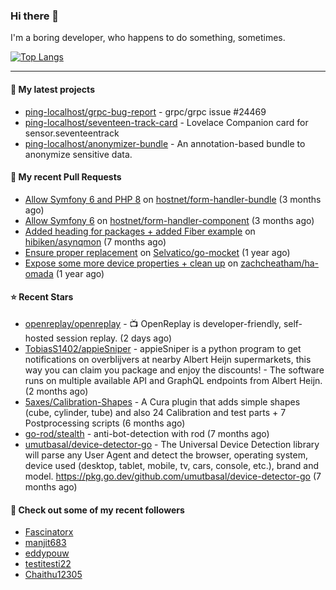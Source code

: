 ### Hi there 👋

I'm a boring developer, who happens to do something, sometimes.

[![Top Langs](https://github-readme-stats.vercel.app/api/top-langs/?username=ping-localhost&langs_count=8&theme=dracula&layout=compact)](https://github.com/anuraghazra/github-readme-stats)

---


#### 🌱 My latest projects

- [ping-localhost/grpc-bug-report](https://github.com/ping-localhost/grpc-bug-report) - grpc/grpc issue #24469
- [ping-localhost/seventeen-track-card](https://github.com/ping-localhost/seventeen-track-card) - Lovelace Companion card for sensor.seventeentrack
- [ping-localhost/anonymizer-bundle](https://github.com/ping-localhost/anonymizer-bundle) - An annotation-based bundle to anonymize sensitive data.





#### 🔨 My recent Pull Requests

- [Allow Symfony 6 and PHP 8](https://github.com/hostnet/form-handler-bundle/pull/76) on [hostnet/form-handler-bundle](https://github.com/hostnet/form-handler-bundle) (3 months ago)
- [Allow Symfony 6](https://github.com/hostnet/form-handler-component/pull/36) on [hostnet/form-handler-component](https://github.com/hostnet/form-handler-component) (3 months ago)
- [Added heading for packages &#43; added Fiber example](https://github.com/hibiken/asynqmon/pull/284) on [hibiken/asynqmon](https://github.com/hibiken/asynqmon) (7 months ago)
- [Ensure proper replacement](https://github.com/Selvatico/go-mocket/pull/31) on [Selvatico/go-mocket](https://github.com/Selvatico/go-mocket) (1 year ago)
- [Expose some more device properties &#43; clean up](https://github.com/zachcheatham/ha-omada/pull/24) on [zachcheatham/ha-omada](https://github.com/zachcheatham/ha-omada) (1 year ago)



#### ⭐ Recent Stars

- [openreplay/openreplay](https://github.com/openreplay/openreplay) - :tv: OpenReplay is developer-friendly, self-hosted session replay. (2 days ago)
- [TobiasS1402/appieSniper](https://github.com/TobiasS1402/appieSniper) - appieSniper is a python program to get notifications on overblijvers at nearby Albert Heijn supermarkets, this way you can claim you package and enjoy the discounts! - The software runs on multiple available API and GraphQL endpoints from Albert Heijn. (2 months ago)
- [5axes/Calibration-Shapes](https://github.com/5axes/Calibration-Shapes) - A Cura plugin that adds simple shapes (cube, cylinder, tube)  and also 24 Calibration and test parts &#43; 7 Postprocessing scripts (6 months ago)
- [go-rod/stealth](https://github.com/go-rod/stealth) - anti-bot-detection with rod (7 months ago)
- [umutbasal/device-detector-go](https://github.com/umutbasal/device-detector-go) - The Universal Device Detection library will parse any User Agent and detect the browser, operating system, device used (desktop, tablet, mobile, tv, cars, console, etc.), brand and model. https://pkg.go.dev/github.com/umutbasal/device-detector-go (7 months ago)



#### 👯 Check out some of my recent followers

- [Fascinatorx](https://github.com/Fascinatorx)
- [manjit683](https://github.com/manjit683)
- [eddypouw](https://github.com/eddypouw)
- [testitesti22](https://github.com/testitesti22)
- [Chaithu12305](https://github.com/Chaithu12305)

